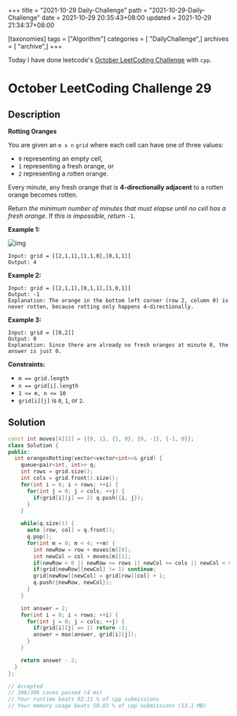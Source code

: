 +++
title = "2021-10-29 Daily-Challenge"
path = "2021-10-29-Daily-Challenge"
date = 2021-10-29 20:35:43+08:00
updated = 2021-10-29 21:34:37+08:00

[taxonomies]
tags = ["Algorithm"]
categories = [ "DailyChallenge",]
archives = [ "archive",]
+++

Today I have done leetcode's [October LeetCoding Challenge](https://leetcode.com/problems/rotting-oranges/) with `cpp`.

<!-- more -->

# October LeetCoding Challenge 29

## Description

**Rotting Oranges**

You are given an `m x n` `grid` where each cell can have one of three values:

- `0` representing an empty cell,
- `1` representing a fresh orange, or
- `2` representing a rotten orange.

Every minute, any fresh orange that is **4-directionally adjacent** to a rotten orange becomes rotten.

Return *the minimum number of minutes that must elapse until no cell has a fresh orange*. If *this is impossible, return* `-1`.

 

**Example 1:**

![img](https://assets.leetcode.com/uploads/2019/02/16/oranges.png)

```
Input: grid = [[2,1,1],[1,1,0],[0,1,1]]
Output: 4
```

**Example 2:**

```
Input: grid = [[2,1,1],[0,1,1],[1,0,1]]
Output: -1
Explanation: The orange in the bottom left corner (row 2, column 0) is never rotten, because rotting only happens 4-directionally.
```

**Example 3:**

```
Input: grid = [[0,2]]
Output: 0
Explanation: Since there are already no fresh oranges at minute 0, the answer is just 0.
```

 

**Constraints:**

- `m == grid.length`
- `n == grid[i].length`
- `1 <= m, n <= 10`
- `grid[i][j]` is `0`, `1`, or `2`.


## Solution

``` cpp
const int moves[4][2] = {{0, 1}, {1, 0}, {0, -1}, {-1, 0}};
class Solution {
public:
  int orangesRotting(vector<vector<int>>& grid) {
    queue<pair<int, int>> q;
    int rows = grid.size();
    int cols = grid.front().size();
    for(int i = 0; i < rows; ++i) {
      for(int j = 0; j < cols; ++j) {
        if(grid[i][j] == 2) q.push({i, j});
      }
    }

    while(q.size()) {
      auto [row, col] = q.front();
      q.pop();
      for(int m = 0; m < 4; ++m) {
        int newRow = row + moves[m][0];
        int newCol = col + moves[m][1];
        if(newRow < 0 || newRow >= rows || newCol >= cols || newCol < 0) continue;
        if(grid[newRow][newCol] != 1) continue;
        grid[newRow][newCol] = grid[row][col] + 1;
        q.push({newRow, newCol});
      }
    }

    int answer = 2;
    for(int i = 0; i < rows; ++i) {
      for(int j = 0; j < cols; ++j) {
        if(grid[i][j] == 1) return -1;
        answer = max(answer, grid[i][j]);
      }
    }

    return answer - 2;
  }
};

// Accepted
// 306/306 cases passed (4 ms)
// Your runtime beats 92.11 % of cpp submissions
// Your memory usage beats 50.83 % of cpp submissions (13.1 MB)
```
